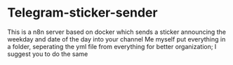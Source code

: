 # Telegram-sticker-sender
This is a n8n server based on docker which sends a sticker announcing the weekday and date of the day into your channel
Me myself put everything in a folder, seperating the yml file from everything for better organization; I suggest you to do the same
